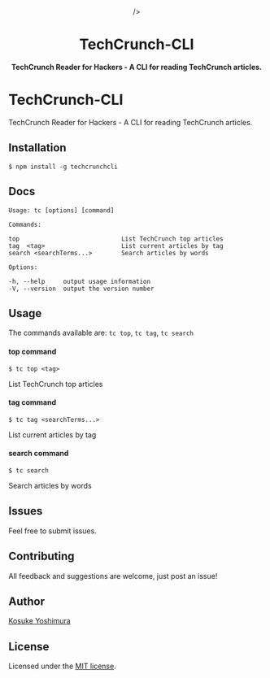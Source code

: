 <div align="center">
  <br>
  <img

  />
  <h1>TechCrunch-CLI </h1>
  <strong>TechCrunch Reader for Hackers - A CLI for reading TechCrunch articles.
</strong>
</div>




TechCrunch-CLI 
==========

TechCrunch Reader for Hackers - A CLI for reading TechCrunch articles.

Installation
------------

`$ npm install -g techcrunchcli`

Docs
----
    Usage: tc [options] [command]

    Commands:

    top                            List TechCrunch top articles
    tag  <tag>                     List current articles by tag
    search <searchTerms...>        Search articles by words
   
    Options:

    -h, --help     output usage information
    -V, --version  output the version number
  
   
Usage
-----
The commands available are: `tc top`, `tc tag`, `tc search`

#### top command
`$ tc top <tag>`

 List TechCrunch top articles

#### tag command
`$ tc tag <searchTerms...>  `

List current articles by tag


#### search command
`$ tc search`

Search articles by words



Issues
------

Feel free to submit issues.


Contributing
------------

All feedback and suggestions are welcome, just post an issue!

Author
-------

[Kosuke Yoshimura](https://koshukey.github.io/)


License
-------
Licensed under the [MIT license](http://opensource.org/licenses/MIT).
